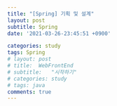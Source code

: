 ```yaml
---
title: "[Spring] 기획 및 설계"
layout: post
subtitle: Spring
date: '2021-03-26-23:45:51 +0900'

categories: study
tags: Spring
# layout: post
# title:  WebFrontEnd
# subtitle:   "시작하기"
# categories: study
# tags: java
comments: true
---
```

